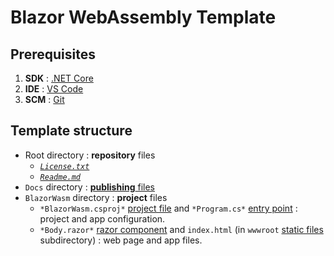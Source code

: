# Blazor WebAssembly Template

## Prerequisites
1. **SDK** : [.NET Core](https://dotnet.microsoft.com/download)
2. **IDE** : [VS Code](https://code.visualstudio.com/download)
3. **SCM** : [Git](https://git-scm.com/downloads)

## Template structure
- Root directory : **repository** files
  - [*`License.txt`*](https://help.github.com/en/github/creating-cloning-and-archiving-repositories/licensing-a-repository)
  - [*`Readme.md`*](https://help.github.com/en/github/creating-cloning-and-archiving-repositories/about-readmes)
- `Docs` directory : [**publishing** files](https://help.github.com/en/github/working-with-github-pages/configuring-a-publishing-source-for-your-github-pages-site#choosing-a-publishing-source)
- `BlazorWasm` directory : **project** files
  - `*BlazorWasm.csproj*` [project file](https://docs.microsoft.com/en-us/dotnet/architecture/blazor-for-web-forms-developers/project-structure#project-file) and `*Program.cs*` [entry point](https://docs.microsoft.com/en-us/dotnet/architecture/blazor-for-web-forms-developers/project-structure#entry-point) : project and app configuration.
  - `*Body.razor*` [razor component](https://docs.microsoft.com/en-us/dotnet/architecture/blazor-for-web-forms-developers/project-structure#razor-components) and `index.html` (in `wwwroot` [static files](https://docs.microsoft.com/en-us/dotnet/architecture/blazor-for-web-forms-developers/project-structure#static-files) subdirectory) : web page and app files.
